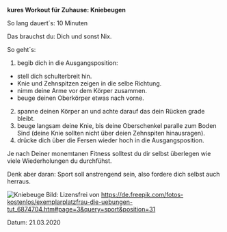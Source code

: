 **kures Workout für Zuhause: Kniebeugen**

So lang dauert´s: 10 Minuten

Das brauchst du: Dich und sonst Nix.

So geht´s: 
  1. begib dich in die Ausgangsposition: 
  
  *  stell dich schulterbreit hin.
  *  Knie und Zehnspitzen zeigen in die selbe Richtung.
  *  nimm deine Arme vor dem Körper zusammen.
  *  beuge deinen Oberkörper etwas nach vorne.
  
  2. spanne deinen Körper an und achte darauf das dein Rücken grade bleibt.
  1. beuge langsam deine Knie, bis deine Oberschenkel paralle zum Boden Sind (deine Knie sollten nicht über deien Zehnspiten hinausragen).
  1. drücke dich über die Fersen wieder hoch in die Ausgangsposition.
    

Je nach Deiner monemtanen Fitness solltest du dir selbst überlegen wie viele Wiederholungen du durchfühst. 

Denk aber daran: Sport soll anstrengend sein, also fordere dich selbst auch herraus.


![Kniebeuge](https://image.freepik.com/fotos-kostenlos/exemplarplatzfrau-die-uebungen-tut_23-2148435355.jpg)
Bild: Lizensfrei von https://de.freepik.com/fotos-kostenlos/exemplarplatzfrau-die-uebungen-tut_6874704.htm#page=3&query=sport&position=31

Datum: 21.03.2020
